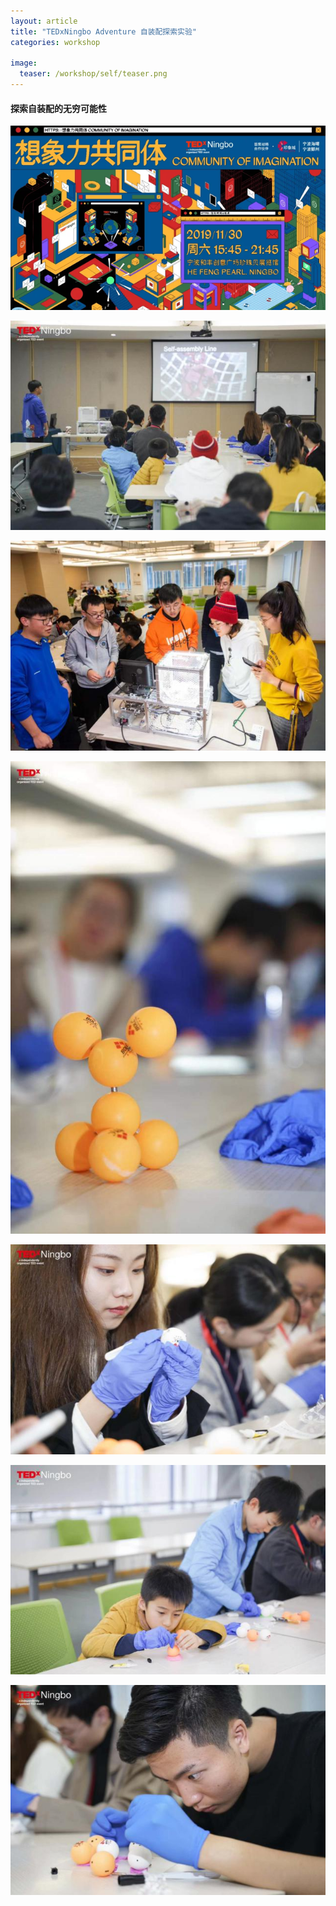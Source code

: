 ```yaml
---
layout: article
title: "TEDxNingbo Adventure 自装配探索实验"
categories: workshop

image:
  teaser: /workshop/self/teaser.png
---
```

#### 探索自装配的无穷可能性

![](/images//workshop/self/back.png)

![](/images//workshop/self/640x_2.jpg)

![](/images//workshop/self/640x_3.jpg)

![](/images//workshop/self/640x_4.jpg)

![](/images//workshop/self/640x_5.jpg)

![](/images//workshop/self/640x_7.jpg)

![](/images//workshop/self/640x_8.jpg)

